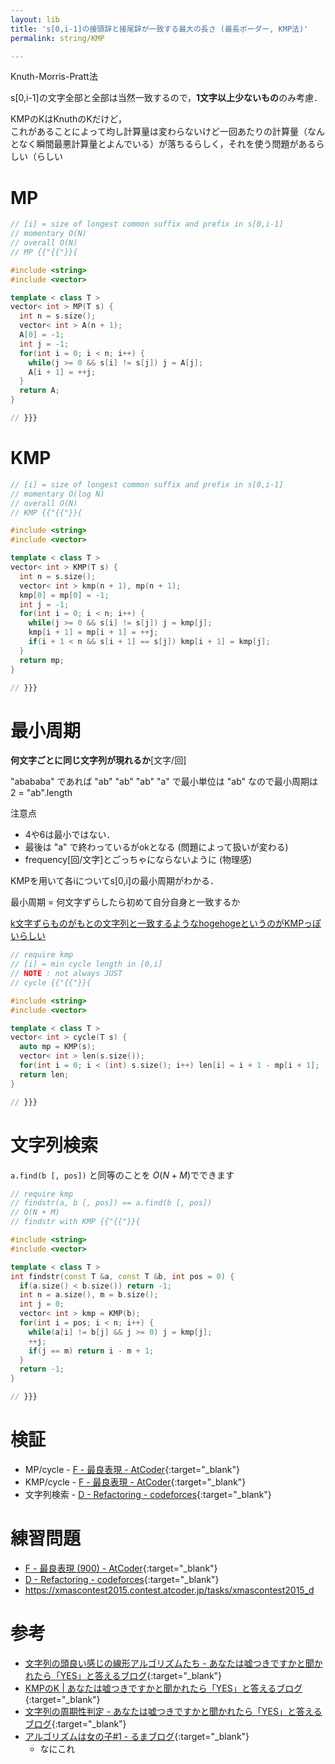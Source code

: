 ```yaml
---
layout: lib
title: 's[0,i-1]の接頭辞と接尾辞が一致する最大の長さ (最長ボーダー, KMP法)'
permalink: string/KMP

---
```



Knuth-Morris-Pratt法

s[0,i-1]の文字全部と全部は当然一致するので，**1文字以上少ないもの**のみ考慮．

KMPのKはKnuthのKだけど，  
これがあることによって均し計算量は変わらないけど一回あたりの計算量（なんとなく瞬間最悪計算量とよんでいる）が落ちるらしく，それを使う問題があるらしい（らしい

# MP


```cpp
// [i] = size of longest common suffix and prefix in s[0,i-1]
// momentary O(N)
// overall O(N)
// MP {{"{{"}}{

#include <string>
#include <vector>

template < class T >
vector< int > MP(T s) {
  int n = s.size();
  vector< int > A(n + 1);
  A[0] = -1;
  int j = -1;
  for(int i = 0; i < n; i++) {
    while(j >= 0 && s[i] != s[j]) j = A[j];
    A[i + 1] = ++j;
  }
  return A;
}

// }}}
```


# KMP


```cpp
// [i] = size of longest common suffix and prefix in s[0,i-1]
// momentary O(log N)
// overall O(N)
// KMP {{"{{"}}{

#include <string>
#include <vector>

template < class T >
vector< int > KMP(T s) {
  int n = s.size();
  vector< int > kmp(n + 1), mp(n + 1);
  kmp[0] = mp[0] = -1;
  int j = -1;
  for(int i = 0; i < n; i++) {
    while(j >= 0 && s[i] != s[j]) j = kmp[j];
    kmp[i + 1] = mp[i + 1] = ++j;
    if(i + 1 < n && s[i + 1] == s[j]) kmp[i + 1] = kmp[j];
  }
  return mp;
}

// }}}
```


# 最小周期

**何文字ごとに同じ文字列が現れるか**\[文字/回]

"abababa" であれば "ab" "ab" "ab" "a" で最小単位は "ab" なので最小周期は 2 = "ab".length  

注意点

* 4や6は最小ではない．
* 最後は "a" で終わっているがokとなる (問題によって扱いが変わる)
* frequency\[回/文字]とごっちゃにならないように (物理感)

KMPを用いて各iについてs[0,i]の最小周期がわかる．

最小周期 = 何文字ずらしたら初めて自分自身と一致するか

[k文字ずらものがもとの文字列と一致するようなhogehogeというのがKMPっぽいらしい](http://snuke.hatenablog.com/entry/2015/04/05/184819)


```cpp
// require kmp
// [i] = min cycle length in [0,i]
// NOTE : not always JUST
// cycle {{"{{"}}{

#include <string>
#include <vector>

template < class T >
vector< int > cycle(T s) {
  auto mp = KMP(s);
  vector< int > len(s.size());
  for(int i = 0; i < (int) s.size(); i++) len[i] = i + 1 - mp[i + 1];
  return len;
}

// }}}
```


# 文字列検索

`a.find(b [, pos])` と同等のことを $O(N+M)$でできます


```cpp
// require kmp
// findstr(a, b [, pos]) == a.find(b [, pos])
// O(N + M)
// findstr with KMP {{"{{"}}{

#include <string>
#include <vector>

template < class T >
int findstr(const T &a, const T &b, int pos = 0) {
  if(a.size() < b.size()) return -1;
  int n = a.size(), m = b.size();
  int j = 0;
  vector< int > kmp = KMP(b);
  for(int i = pos; i < n; i++) {
    while(a[i] != b[j] && j >= 0) j = kmp[j];
    ++j;
    if(j == m) return i - m + 1;
  }
  return -1;
}

// }}}
```


# 検証

* MP/cycle - [F - 最良表現 - AtCoder](https://beta.atcoder.jp/contests/arc060/submissions/2179734){:target="_blank"}<!--_-->
* KMP/cycle - [F - 最良表現 - AtCoder](https://beta.atcoder.jp/contests/arc060/submissions/2213473){:target="_blank"}<!--_-->
* 文字列検索 - [D - Refactoring - codeforces](https://codeforces.com/contest/1055/submission/45542889){:target="_blank"}<!--_-->

# 練習問題

* [F - 最良表現 (900) - AtCoder](https://beta.atcoder.jp/contests/arc060/tasks/arc060_d){:target="_blank"}<!--_-->
* [D - Refactoring - codeforces](https://codeforces.com/contest/1055/problem/D){:target="_blank"}<!--_-->
* https://xmascontest2015.contest.atcoder.jp/tasks/xmascontest2015_d

# 参考

* [文字列の頭良い感じの線形アルゴリズムたち - あなたは嘘つきですかと聞かれたら「YES」と答えるブログ](http://snuke.hatenablog.com/entry/2014/12/01/235807){:target="_blank"}
* [KMPのK \| あなたは嘘つきですかと聞かれたら「YES」と答えるブログ](http://snuke.hatenablog.com/entry/2017/07/18/101026){:target="_blank"}<!--_-->
* [文字列の周期性判定 - あなたは嘘つきですかと聞かれたら「YES」と答えるブログ](http://snuke.hatenablog.com/entry/2015/04/05/184819){:target="_blank"}<!--_-->
* [アルゴリズムは女の子#1 - るまブログ](https://tomorinao.blogspot.com/2018/03/1_20.html){:target="_blank"}<!--_-->
  * なにこれ

